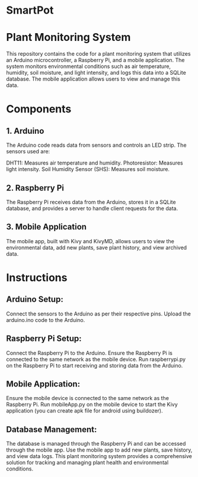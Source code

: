 # SmartPot

# Plant Monitoring System
This repository contains the code for a plant monitoring system that utilizes an Arduino microcontroller, a Raspberry Pi, and a mobile application. The system monitors environmental conditions such as air temperature, humidity, soil moisture, and light intensity, and logs this data into a SQLite database. The mobile application allows users to view and manage this data.

# Components
## 1. Arduino
The Arduino code reads data from sensors and controls an LED strip. The sensors used are:

DHT11: Measures air temperature and humidity.
Photoresistor: Measures light intensity.
Soil Humidity Sensor (SHS): Measures soil moisture.
## 2. Raspberry Pi
The Raspberry Pi receives data from the Arduino, stores it in a SQLite database, and provides a server to handle client requests for the data.

## 3. Mobile Application
The mobile app, built with Kivy and KivyMD, allows users to view the environmental data, add new plants, save plant history, and view archived data.

# Instructions
## Arduino Setup:
Connect the sensors to the Arduino as per their respective pins.
Upload the arduino.ino code to the Arduino.

## Raspberry Pi Setup:
Connect the Raspberry Pi to the Arduino.
Ensure the Raspberry Pi is connected to the same network as the mobile device.
Run raspberrypi.py on the Raspberry Pi to start receiving and storing data from the Arduino.

## Mobile Application:
Ensure the mobile device is connected to the same network as the Raspberry Pi.
Run mobileApp.py on the mobile device to start the Kivy application (you can create apk file for android using buildozer).

## Database Management:
The database is managed through the Raspberry Pi and can be accessed through the mobile app.
Use the mobile app to add new plants, save history, and view data logs.
This plant monitoring system provides a comprehensive solution for tracking and managing plant health and environmental conditions.
